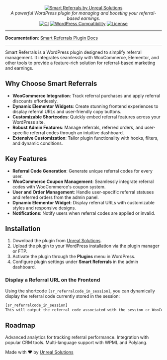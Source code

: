 <div align="center">
  <a href="https://www.unrealsolutions.com.br">
    <picture>
      <source media="(prefers-color-scheme: dark)" srcset="https://www.unrealsolutions.com.br/logo-dark.svg">
      <img src="https://www.unrealsolutions.com.br/logo-light.svg" alt="Smart Referrals by Unreal Solutions">
    </picture>
  </a>
</div>
<div align="center">
  <em>A powerful WordPress plugin for managing and boosting your referral-based earnings.</em>
</div>
<div align="center">
  <a href="https://github.com/your-repo/smart-referrals/actions/workflows/ci.yml"><img src="https://github.com/your-repo/smart-referrals/actions/workflows/ci.yml/badge.svg" alt="CI"></a>
  <a href="https://github.com/your-repo/smart-referrals"><img src="https://img.shields.io/badge/WordPress-%5E6.6.2-blue" alt="WordPress Compatibility"></a>
  <a href="https://github.com/your-repo/smart-referrals/blob/main/LICENSE"><img src="https://img.shields.io/github/license/your-repo/smart-referrals.svg" alt="License"></a>
</div>

---

**Documentation**: [Smart Referrals Plugin Docs](https://www.unrealsolutions.com.br/docs/smart-referrals)

---

Smart Referrals is a WordPress plugin designed to simplify referral management. It integrates seamlessly with WooCommerce, Elementor, and other tools to provide a feature-rich solution for referral-based marketing and earnings.

## Why Choose Smart Referrals

* **WooCommerce Integration**: Track referral purchases and apply referral discounts effortlessly.
* **Dynamic Elementor Widgets**: Create stunning frontend experiences to display referral URLs and user-friendly copy buttons.
* **Customizable Shortcodes**: Quickly embed referral features across your WordPress site.
* **Robust Admin Features**: Manage referrals, referred orders, and user-specific referral codes through an intuitive dashboard.
* **Extensive Customization**: Tailor plugin functionality with hooks, filters, and dynamic conditions.

## Key Features

- **Referral Code Generation**: Generate unique referral codes for every user.
- **WooCommerce Coupon Management**: Seamlessly integrate referral codes with WooCommerce's coupon system.
- **User and Order Management**: Handle user-specific referral statuses and referred orders from the admin panel.
- **Dynamic Elementor Widget**: Display referral URLs with customizable styles and responsive designs.
- **Notifications**: Notify users when referral codes are applied or invalid.

## Installation

1. Download the plugin from [Unreal Solutions](https://www.unrealsolutions.com.br).
2. Upload the plugin to your WordPress installation via the plugin manager or FTP.
3. Activate the plugin through the **Plugins** menu in WordPress.
4. Configure plugin settings under **Smart Referrals** in the admin dashboard.


### Display a Referral URL on the Frontend

Using the shortcode `[sr_referralcode_in_session]`, you can dynamically display the referral code currently stored in the session:

```php
[sr_referralcode_in_session]
This will output the referral code associated with the session or WooCommerce cart
```

## Roadmap
 Advanced analytics for tracking referral performance.
 Integration with popular CRM tools.
 Multi-language support with WPML and Polylang.

Made with ❤️ by [Unreal Solutions](https://www.unrealsolutions.com.br)